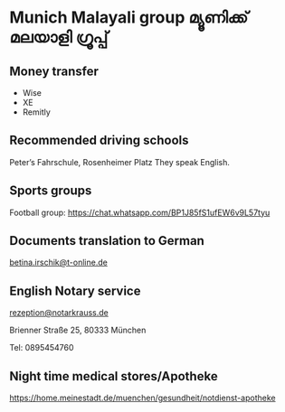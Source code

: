 # Munich Malayali group മ്യൂണിക്ക് മലയാളി ഗ്രൂപ്പ്

## Money transfer 
* Wise
* XE 
* Remitly 

## Recommended driving schools 
Peter’s Fahrschule, Rosenheimer Platz
They speak English. 

## Sports groups 
Football group:
https://chat.whatsapp.com/BP1J85fS1ufEW6v9L57tyu

## Documents translation to German 
betina.irschik@t-online.de

## English Notary service  
rezeption@notarkrauss.de

Brienner Straße 25, 80333 München

Tel:   0895454760

## Night time medical stores/Apotheke 

https://home.meinestadt.de/muenchen/gesundheit/notdienst-apotheke


